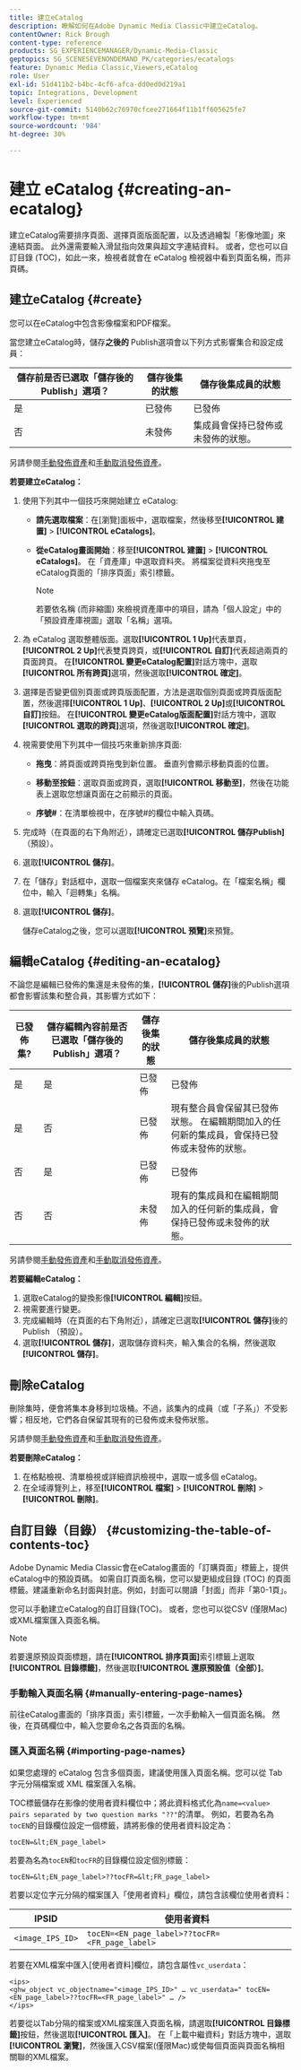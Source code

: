 ```yaml
---
title: 建立eCatalog
description: 瞭解如何在Adobe Dynamic Media Classic中建立eCatalog。
contentOwner: Rick Brough
content-type: reference
products: SG_EXPERIENCEMANAGER/Dynamic-Media-Classic
geptopics: SG_SCENESEVENONDEMAND_PK/categories/ecatalogs
feature: Dynamic Media Classic,Viewers,eCatalog
role: User
exl-id: 51d411b2-b4bc-4cf6-afca-dd0ed0d219a1
topic: Integrations, Development
level: Experienced
source-git-commit: 5140b62c76970cfcee271664f11b1ff605625fe7
workflow-type: tm+mt
source-wordcount: '984'
ht-degree: 30%

---
```


# 建立 eCatalog {#creating-an-ecatalog}

建立eCatalog需要排序頁面、選擇頁面版面配置，以及透過繪製「影像地圖」來連結頁面。 此外還需要輸入滑鼠指向效果與超文字連結資料。 或者，您也可以自訂目錄 (TOC)，如此一來，檢視者就會在 eCatalog 檢視器中看到頁面名稱，而非頁碼。

## 建立eCatalog {#create}

您可以在eCatalog中包含影像檔案和PDF檔案。

當您建立eCatalog時，儲存&#x200B;**之後的** Publish選項會以下列方式影響集合和設定成員：

| 儲存前是否已選取「儲存後的Publish」選項？ | 儲存後集的狀態 | 儲存後集成員的狀態 |
| --- | --- | --- |
| 是 | 已發佈 | 已發佈 |
| 否 | 未發佈 | 集成員會保持已發佈或未發佈的狀態。 |

另請參閱[手動發佈資產](publishing-files.md#manually_publishing_assets)和[手動取消發佈資產](publishing-files.md#manually_unpublishing_assets)。

**若要建立eCatalog：**

1. 使用下列其中一個技巧來開始建立 eCatalog:

   * **請先選取檔案**：在[瀏覽]面板中，選取檔案，然後移至&#x200B;**[!UICONTROL 建置]** > **[!UICONTROL eCatalogs]**。

   * **從eCatalog畫面開始**：移至&#x200B;**[!UICONTROL 建置]** > **[!UICONTROL eCatalogs]**。 在「資產庫」中選取資料夾。 將檔案從資料夾拖曳至eCatalog頁面的「排序頁面」索引標籤。

     >[!NOTE]
     >
     >若要依名稱 (而非縮圖) 來檢視資產庫中的項目，請為「個人設定」中的「預設資產庫視圖」選取「名稱」選項。

1. 為 eCatalog 選取整體版面。選取&#x200B;**[!UICONTROL 1 Up]**&#x200B;代表單頁，**[!UICONTROL 2 Up]**&#x200B;代表雙頁跨頁，或&#x200B;**[!UICONTROL 自訂]**&#x200B;代表超過兩頁的頁面跨頁。 在&#x200B;**[!UICONTROL 變更eCatalog配置]**&#x200B;對話方塊中，選取&#x200B;**[!UICONTROL 所有跨頁]**&#x200B;選項，然後選取&#x200B;**[!UICONTROL 確定]**。
1. 選擇是否變更個別頁面或跨頁版面配置，方法是選取個別頁面或跨頁版面配置，然後選擇&#x200B;**[!UICONTROL 1 Up]**、**[!UICONTROL 2 Up]**&#x200B;或&#x200B;**[!UICONTROL 自訂]**&#x200B;按鈕。 在&#x200B;**[!UICONTROL 變更eCatalog版面配置]**&#x200B;對話方塊中，選取&#x200B;**[!UICONTROL 選取的跨頁]**&#x200B;選項，然後選取&#x200B;**[!UICONTROL 確定]**。
1. 視需要使用下列其中一個技巧來重新排序頁面:

   * **拖曳**：將頁面或跨頁拖曳到新位置。 垂直列會顯示移動頁面的位置。

   * **移動至按鈕**：選取頁面或跨頁，選取&#x200B;**[!UICONTROL 移動至]**，然後在功能表上選取您想讓頁面在之前顯示的頁面。

   * **序號#**：在清單檢視中，在序號#的欄位中輸入頁碼。

1. 完成時（在頁面的右下角附近），請確定已選取&#x200B;**[!UICONTROL 儲存Publish]** （預設）。
1. 選取&#x200B;**[!UICONTROL 儲存]**。
1. 在「儲存」對話框中，選取一個檔案夾來儲存 eCatalog。在「檔案名稱」欄位中，輸入「迴轉集」名稱。
1. 選取&#x200B;**[!UICONTROL 儲存]**。

   儲存eCatalog之後，您可以選取&#x200B;**[!UICONTROL 預覽]**&#x200B;來預覽。

## 編輯eCatalog {#editing-an-ecatalog}

不論您是編輯已發佈的集還是未發佈的集，**[!UICONTROL 儲存]**&#x200B;後的Publish選項都會影響該集和整合員，其影響方式如下：

| 已發佈集? | 儲存編輯內容前是否已選取「儲存後的Publish」選項？ | 儲存後集的狀態 | 儲存後集成員的狀態 |
| --- | --- | --- | --- |
| 是 | 是 | 已發佈 | 已發佈 |
| 是 | 否 | 已發佈 | 現有整合員會保留其已發佈狀態。 在編輯期間加入的任何新的集成員，會保持已發佈或未發佈的狀態。 |
| 否 | 是 | 已發佈 | 已發佈 |
| 否 | 否 | 未發佈 | 現有的集成員和在編輯期間加入的任何新的集成員，會保持已發佈或未發佈的狀態。 |

另請參閱[手動發佈資產](publishing-files.md#manually_publishing_assets)和[手動取消發佈資產](publishing-files.md#manually_unpublishing_assets)。

**若要編輯eCatalog：**

1. 選取eCatalog的變換影像&#x200B;**[!UICONTROL 編輯]**&#x200B;按鈕。
1. 視需要進行變更。
1. 完成編輯時（在頁面的右下角附近），請確定已選取&#x200B;**[!UICONTROL 儲存]**&#x200B;後的Publish （預設）。
1. 選取&#x200B;**[!UICONTROL 儲存]**，選取儲存資料夾，輸入集合的名稱，然後選取&#x200B;**[!UICONTROL 儲存]**。

## 刪除eCatalog

刪除集時，便會將集本身移到垃圾桶。不過，該集內的成員（或「子系」）不受影響；相反地，它們各自保留其現有的已發佈或未發佈狀態。

另請參閱[手動發佈資產](publishing-files.md#manually_publishing_assets)和[手動取消發佈資產](publishing-files.md#manually_unpublishing_assets)。

**若要刪除eCatalog：**

1. 在格點檢視、清單檢視或詳細資訊檢視中，選取一或多個 eCatalog。
1. 在全域導覽列上，移至&#x200B;**[!UICONTROL 檔案]** > **[!UICONTROL 刪除]** > **[!UICONTROL 刪除]**。

## 自訂目錄（目錄） {#customizing-the-table-of-contents-toc}

Adobe Dynamic Media Classic會在eCatalog畫面的「訂購頁面」標籤上，提供eCatalog中的預設頁碼。 如需自訂頁面名稱，您可以變更組成目錄 (TOC) 的頁面標籤。建議重新命名封面與封底。例如，封面可以閱讀「封面」而非「第0-1頁」。

您可以手動建立eCatalog的自訂目錄(TOC)。 或者，您也可以從CSV (僅限Mac)或XML檔案匯入頁面名稱。

>[!NOTE]
>
>若要還原預設頁面標題，請在&#x200B;**[!UICONTROL 排序頁面]**&#x200B;索引標籤上選取&#x200B;**[!UICONTROL 目錄標籤]**，然後選取&#x200B;**[!UICONTROL 還原預設值（全部）]**。

### 手動輸入頁面名稱 {#manually-entering-page-names}

前往eCatalog畫面的「排序頁面」索引標籤，一次手動輸入一個頁面名稱。 然後，在頁碼欄位中，輸入您要命名之各頁面的名稱。

### 匯入頁面名稱 {#importing-page-names}

如果您處理的 eCatalog 包含多個頁面，建議使用匯入頁面名稱。您可以從 Tab 字元分隔檔案或 XML 檔案匯入名稱。

TOC標籤儲存在影像的使用者資料欄位中；將此資料格式化為`name=<value>` ` pairs separated by two question marks "??" `的清單。 例如，若要為名為`tocEN`的目錄欄位設定一個標籤，請將影像的使用者資料設定為：

`tocEN=&lt;EN_page_label>`

若要為名為`tocEN`和`tocFR`的目錄欄位設定個別標籤：

`tocEN=&lt;EN_page_label>??tocFR=&lt;FR_page_label>`

若要以定位字元分隔的檔案匯入「使用者資料」欄位，請包含該欄位使用者資料：

| IPSID | 使用者資料 |
| --- | --- |
| `<image_IPS_ID>` | `tocEN=<EN_page_label>??tocFR=<FR_page_label>` |

若要在XML檔案中匯入[使用者資料]欄位，請包含屬性`vc_userdata`：

```as3
<ips> 
<ghw_object vc_objectname="<image_IPS_ID>" … vc_userdata=" tocEN=<EN_page_label>??tocFR=<FR_page_label>" … /> 
</ips>
```

若要從以Tab分隔的檔案或XML檔案匯入頁面名稱，請選取&#x200B;**[!UICONTROL 目錄標籤]**&#x200B;按鈕，然後選取&#x200B;**[!UICONTROL 匯入]**。 在「上載中繼資料」對話方塊中，選取&#x200B;**[!UICONTROL 瀏覽]**，然後匯入CSV檔案(僅限Mac)或使每個頁面與頁面名稱相關聯的XML檔案。
